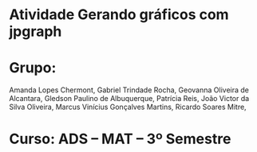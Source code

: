 # Atividade Gerando gráficos com jpgraph
# Grupo: 
Amanda Lopes Chermont,
Gabriel Trindade Rocha,
Geovanna Oliveira de Alcantara,
Gledson Paulino de Albuquerque,
Patrícia Reis,
João Victor da Silva Oliveira,
Marcus Vinícius Gonçalves Martins,
Ricardo Soares Mitre,

# Curso: ADS – MAT – 3º Semestre
